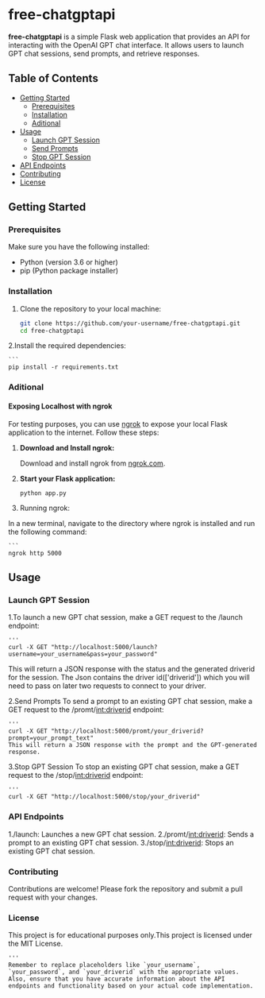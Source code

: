 # free-chatgptapi

**free-chatgptapi** is a simple Flask web application that provides an API for interacting with the OpenAI GPT chat interface. It allows users to launch GPT chat sessions, send prompts, and retrieve responses.

## Table of Contents

- [Getting Started](#getting-started)
  - [Prerequisites](#prerequisites)
  - [Installation](#installation)
  - [Aditional](#aditional)
- [Usage](#usage)
  - [Launch GPT Session](#launch-gpt-session)
  - [Send Prompts](#send-prompts)
  - [Stop GPT Session](#stop-gpt-session)
- [API Endpoints](#api-endpoints)
- [Contributing](#contributing)
- [License](#license)

## Getting Started

### Prerequisites

Make sure you have the following installed:

- Python (version 3.6 or higher)
- pip (Python package installer)

### Installation

1. Clone the repository to your local machine:

   ```bash
   git clone https://github.com/your-username/free-chatgptapi.git
   cd free-chatgptapi
2.Install the required dependencies:

    ```
    pip install -r requirements.txt

### Aditional
#### Exposing Localhost with ngrok

For testing purposes, you can use [ngrok](https://ngrok.com/) to expose your local Flask application to the internet. Follow these steps:

1. **Download and Install ngrok:**

   Download and install ngrok from [ngrok.com](https://ngrok.com/).

2. **Start your Flask application:**

   ```
   python app.py
3. Running ngrok:

In a new terminal, navigate to the directory where ngrok is installed and run the following command:

    ```
    ngrok http 5000
## Usage

### Launch GPT Session

1.To launch a new GPT chat session, make a GET request to the /launch endpoint:

    '''
    curl -X GET "http://localhost:5000/launch?username=your_username&pass=your_password"
This will return a JSON response with the status and the generated driverid for the session.
The Json contains the driver id(['driverid']) which you will need to pass on later two requests to connect to your driver.

2.Send Prompts
To send a prompt to an existing GPT chat session, make a GET request to the /promt/<int:driverid> endpoint:

    '''
    curl -X GET "http://localhost:5000/promt/your_driverid?prompt=your_prompt_text"
    This will return a JSON response with the prompt and the GPT-generated response.

3.Stop GPT Session
To stop an existing GPT chat session, make a GET request to the /stop/<int:driverid> endpoint:

    '''
    curl -X GET "http://localhost:5000/stop/your_driverid"
### API Endpoints
1./launch: Launches a new GPT chat session.
2./promt/<int:driverid>: Sends a prompt to an existing GPT chat session.
3./stop/<int:driverid>: Stops an existing GPT chat session.

### Contributing
Contributions are welcome! Please fork the repository and submit a pull request with your changes.

### License
This project is for educational purposes only.This project is licensed under the MIT License.

    '''
    Remember to replace placeholders like `your_username`, `your_password`, and `your_driverid` with the appropriate values. Also, ensure that you have accurate information about the API endpoints and functionality based on your actual code implementation.




